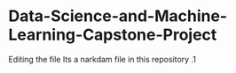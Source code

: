 # Data-Science-and-Machine-Learning-Capstone-Project

Editing the file
Its a narkdam file in this repository .1
